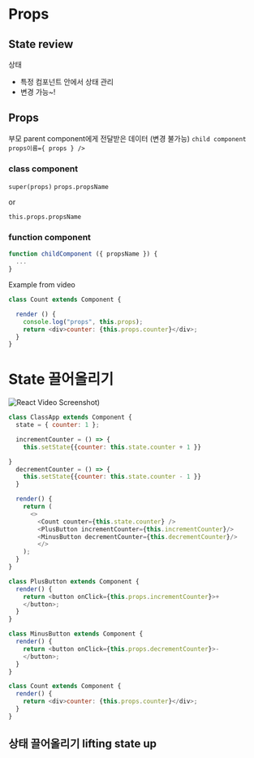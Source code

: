 # Props
## State review
상태
- 특정 컴포넌트 안에서 상태 관리
- 변경 가능~!
## Props
부모 parent component에게 전달받은 데이터 (변경 불가능)
`child component props이름={ props } />`

### class component
`super(props)`
`props.propsName`

or 

`this.props.propsName`

### function component
```js
function childComponent ({ propsName }) {
  ...
}
```

Example from video
```js
class Count extends Component {

  render () {
    console.log("props", this.props);
    return <div>counter: {this.props.counter}</div>;
  }
}
```
# State 끌어올리기
![React Video Screenshot](../images/screenshot.png))
```js
class ClassApp extends Component {
  state = { counter: 1 };

  incrementCounter = () => {
    this.setState{{counter: this.state.counter + 1 }}

}
  decrementCounter = () => {
    this.setState{{counter: this.state.counter - 1 }}
  }

  render() {
    return (
      <>
        <Count counter={this.state.counter} />
        <PlusButton incrementCounter={this.incrementCounter}/>
        <MinusButton decrementCounter={this.decrementCounter}/>
        </>
    );
  }
}

class PlusButton extends Component {
  render() {
    return <button onClick={this.props.incrementCounter}>+
    </button>;
  }
}

class MinusButton extends Component {
  render() {
    return <button onClick={this.props.decrementCounter}>-
    </button>;
  }
}

class Count extends Component {
  render() {
    return <div>counter: {this.props.counter}</div>;
  }
}
```
## 상태 끌어올리기 lifting state up 

